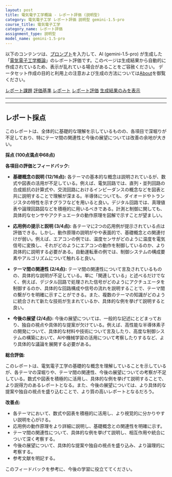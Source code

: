 ```yaml
---
layout: post
title: 電気電子工学概論 - レポート評価 (説明型)
category: 電気電子工学 レポート評価 説明型 gemini-1.5-pro
course_title: 電気電子工学
category_name: レポート評価
assignment_type: 説明型
model_name: gemini-1.5-pro
---
```


以下のコンテンツは、[プロンプト](https://github.com/takedatoshiyuki/synthetic_assignments/tree/main/generated/電気電子工学/gemini-1.5-pro/prompt_レポート評価-説明型.md)を入力して、AI (gemini-1.5-pro) が生成した「[電気電子工学概論](/contents/電気電子工学/)」のレポート評価です。このページは生成結果から自動的に作成されているため、表示が乱れている場合があることをご容赦ください。
データセット作成の目的と利用上の注意および生成の方法については[About](/About)を御覧ください。

[レポート課題](../レポート課題-説明型)
[評価基準](../評価基準-説明型)
[レポート](../レポート-説明型)
[レポート評価](../レポート評価-説明型)
[生成結果のみを表示](https://github.com/takedatoshiyuki/synthetic_assignments/tree/main/generated/電気電子工学/gemini-1.5-pro/レポート評価-説明型.md)
  

***
***
  
## レポート採点

このレポートは、全体的に基礎的な理解を示しているものの、各項目で深堀りが不足しており、特にテーマ間の関連性と今後の展望については改善の余地が大きい。

**採点 (100点満点中68点)**

**各項目の評価とフィードバック:**

* **基礎概念の説明 (12/16点):** 各テーマの基本的な概念は説明されているが、数式や図表の活用が不足している。例えば、電気回路では、直列・並列回路の合成抵抗の計算式や、交流回路におけるインピーダンスの概念などを図表と共に説明することで理解が深まる。半導体についても、ダイオードやトランジスタの特性を示すグラフなどを用いると良い。デジタル回路では、真理値表や論理回路図などを積極的に用いるべきである。計測と制御に関しても、具体的なセンサやアクチュエータの動作原理を図解で示すことが望ましい。

* **応用例の提示と説明 (3/4点):** 各テーマに2つの応用例が提示されている点は評価できる。しかし、動作原理の説明がやや表面的で、基礎概念との関連付けが弱い。例えば、エアコンの例では、温度センサがどのように温度を電気信号に変換し、それがどのようにエアコンの動作を制御しているのか、より具体的に説明する必要がある。自動運転車の例では、制御システムの構成要素やアルゴリズムについて触れると良い。

* **テーマ間の関連性 (2/4点):** テーマ間の関連性について言及されているものの、具体的な説明が不足している。単に「関連している」と述べるだけでなく、例えば、デジタル回路で処理された信号がどのようにアクチュエータを制御するのか、具体的な回路構成や信号の流れを説明することで、テーマ間の繋がりを明確に示すことができる。また、複数のテーマの知識がどのように統合されて新たな技術が生まれているか、具体的な例を挙げて説明すると良い。

* **今後の展望 (2/4点):** 今後の展望については、一般的な記述にとどまっており、独自の視点や具体的な提案が欠けている。例えば、高性能な半導体素子の開発について、具体的な材料や技術について言及したり、高度な制御システムの構築において、AIや機械学習の活用について考察したりするなど、より具体的な議論を展開する必要がある。


**総合評価:**

このレポートは、電気電子工学の基礎的な概念を理解していることを示しているが、各テーマの深堀りや、テーマ間の関連性、今後の展望についての考察が不足している。数式や図表を積極的に活用し、具体的な例を挙げて説明することで、より説得力のあるレポートとなる。また、今後の展望については、より具体的な提案や独自の視点を盛り込むことで、より質の高いレポートとなるだろう。


**改善点:**

* 各テーマにおいて、数式や図表を積極的に活用し、より視覚的に分かりやすい説明を心がける。
* 応用例の動作原理をより詳細に説明し、基礎概念との関連性を明確に示す。
* テーマ間の関連性について、具体的な例を挙げて説明し、相互作用や統合について深く考察する。
* 今後の展望について、具体的な提案や独自の視点を盛り込み、より論理的に考察する。
* 参考文献を明記する。


このフィードバックを参考に、今後の学習に役立ててください。
